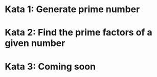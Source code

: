 # Kata 1: Generate prime number 
# Kata 2: Find the prime factors of a given number
# Kata 3: Coming soon